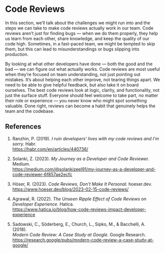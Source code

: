 # Code Reviews

In this section, we’ll talk about the challenges we might run into and the steps we can take to make code reviews actually work in our team. Code reviews aren’t just for finding bugs — when we do them properly, they help us learn from each other, share knowledge, and keep the quality of our code high. Sometimes, in a fast-paced team, we might be tempted to skip them, but this can lead to misunderstandings or bugs slipping into production.

By looking at what other developers have done — both the good and the bad — we can figure out what actually works. Code reviews are most useful when they’re focused on team understanding, not just pointing out mistakes. It’s about helping each other improve, not tearing things apart. We need to be able to give helpful feedback, but also take it on board ourselves. The best code reviews look at logic, clarity, and functionality, not just the surface stuff. Everyone should feel welcome to take part, no matter their role or experience — you never know who might spot something valuable. Done right, reviews can become a habit that genuinely helps the team and the codebase.

## References

1. Ranzhin, P. (2019). *I ruin developers' lives with my code reviews and I'm sorry.* Habr.  
   https://habr.com/en/articles/440736/

2. Solanki, Z. (2023). *My Journey as a Developer and Code Reviewer.* Medium.  
   https://medium.com/@solankizeel91/my-journey-as-a-developer-and-code-reviewer-6f857ae2ecfc

3. Höser, R. (2023). *Code Reviews, Don't Make It Personal.* hoeser.dev.  
   https://www.hoeser.dev/blog/2023-02-15-code-reviews/

4. Agrawal, R. (2022). *The Unseen Ripple Effect of Code Reviews on Developer Experience.* Hatica.  
   https://www.hatica.io/blog/how-code-reviews-impact-developer-experience

5. Sadowski, C., Söderberg, E., Church, L., Sipko, M., & Bacchelli, A. (2018).  
   *Modern Code Review: A Case Study at Google.* Google Research.  
   https://research.google/pubs/modern-code-review-a-case-study-at-google/
